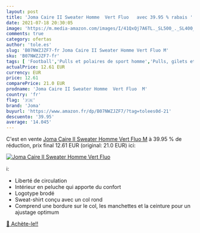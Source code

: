 ```yaml
---
layout: post
title: 'Joma Caire II Sweater Homme  Vert Fluo   avec 39.95 % rabais '
date: 2021-07-18 20:30:05
image: 'https://m.media-amazon.com/images/I/41QxQj7A6TL._SL500_._SL400_.jpg'
comments: true
category: ofertas
author: 'tole.es'
slug: 'B07NWZJZF7-fr Joma Caire II Sweater Homme Vert Fluo M'
sku: 'B07NWZJZF7-fr'
tags: [ 'Football','Pulls et polaires de sport homme','Pulls, gilets et sweats homme','Sports et Loisirs','Sportswear homme','Sweats homme','Sweatshirts de football homme','Vêtements','Vêtements de football','Vêtements de football homme','Vêtements et équipement de sport','Vêtements homme','joma', ]
actualPrice: 12.61 EUR
currency: EUR
price: 12.61
comparePrice: 21.0 EUR
prodname: 'Joma Caire II Sweater Homme  Vert Fluo  M'
country: 'fr'
flag: '🇫🇷'
brand: 'Joma'
buyurl: 'https://www.amazon.fr/dp/B07NWZJZF7/?tag=tolees0d-21'
descuento: '39.95'
average: '14.045'
---
```


C'est en vente [Joma Caire II Sweater Homme  Vert Fluo  M](https://www.amazon.fr/dp/B07NWZJZF7/?tag=tolees0d-21)  à  39.95 % de réduction, prix final  12.61 EUR (original: 21.0 EUR) ici:

[![Joma Caire II Sweater Homme  Vert Fluo  ](https://m.media-amazon.com/images/I/41QxQj7A6TL._SL500_._SL400_.jpg)](https://www.amazon.fr/dp/B07NWZJZF7/?tag=tolees0d-21)

ℹ️:

- Liberté de circulation
- Intérieur en peluche qui apporte du confort
- Logotype brodé
- Sweat-shirt conçu avec un col rond
- Comprend une bordure sur le col, les manchettes et la ceinture pour un ajustage optimum

[🛒 Achète-le!!](https://www.amazon.fr/dp/B07NWZJZF7/?tag=tolees0d-21)
